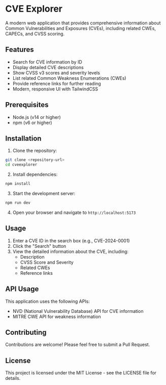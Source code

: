 # CVE Explorer

A modern web application that provides comprehensive information about Common Vulnerabilities and Exposures (CVEs), including related CWEs, CAPECs, and CVSS scoring.

## Features

- Search for CVE information by ID
- Display detailed CVE descriptions
- Show CVSS v3 scores and severity levels
- List related Common Weakness Enumerations (CWEs)
- Provide reference links for further reading
- Modern, responsive UI with TailwindCSS

## Prerequisites

- Node.js (v14 or higher)
- npm (v6 or higher)

## Installation

1. Clone the repository:
```bash
git clone <repository-url>
cd cveexplorer
```

2. Install dependencies:
```bash
npm install
```

3. Start the development server:
```bash
npm run dev
```

4. Open your browser and navigate to `http://localhost:5173`

## Usage

1. Enter a CVE ID in the search box (e.g., CVE-2024-0001)
2. Click the "Search" button
3. View the detailed information about the CVE, including:
   - Description
   - CVSS Score and Severity
   - Related CWEs
   - Reference links

## API Usage

This application uses the following APIs:
- NVD (National Vulnerability Database) API for CVE information
- MITRE CWE API for weakness information

## Contributing

Contributions are welcome! Please feel free to submit a Pull Request.

## License

This project is licensed under the MIT License - see the LICENSE file for details.
